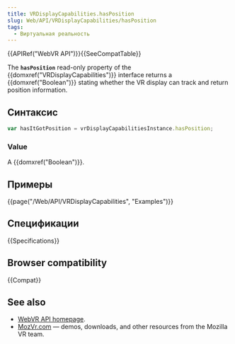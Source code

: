 ```yaml
---
title: VRDisplayCapabilities.hasPosition
slug: Web/API/VRDisplayCapabilities/hasPosition
tags:
  - Виртуальная реальность
---
```


{{APIRef("WebVR API")}}{{SeeCompatTable}}

The **`hasPosition`** read-only property of the {{domxref("VRDisplayCapabilities")}} interface returns a {{domxref("Boolean")}} stating whether the VR display can track and return position information.

## Синтаксис

```js
var hasItGotPosition = vrDisplayCapabilitiesInstance.hasPosition;
```

### Value

A {{domxref("Boolean")}}.

## Примеры

{{page("/Web/API/VRDisplayCapabilities", "Examples")}}

## Спецификации

{{Specifications}}

## Browser compatibility

{{Compat}}

## See also

- [WebVR API homepage](/ru/docs/Web/API/WebVR_API).
- [MozVr.com](http://mozvr.com/) — demos, downloads, and other resources from the Mozilla VR team.
